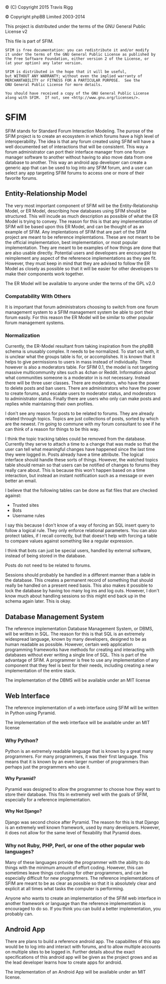 © (C) Copyright 2015 Travis Rigg

© Copyright phpBB Limited 2003-2014

This project is distributed under the terms of the GNU General Public License v2

This file is part of SFIM.

    SFIM is free documentation: you can redistribute it and/or modify
    it under the terms of the GNU General Public License as published by
    the Free Software Foundation, either version 2 of the License, or
    (at your option) any later version.

    SFIM is distributed in the hope that it will be useful,
    but WITHOUT ANY WARRANTY; without even the implied warranty of
    MERCHANTABILITY or FITNESS FOR A PARTICULAR PURPOSE.  See the
    GNU General Public License for more details.

    You should have received a copy of the GNU General Public License
    along with SFIM.  If not, see <http://www.gnu.org/licenses/>.

# SFIM
SFIM stands for Standard Forum Interaction Modeling. The purose of the SFIM
project is to create an ecosystem in which forums have a high level of
interoperability. The idea is that any forum created using SFIM will have a well
documented set of interactions that will be consistent. This way a forum
administrator can port their interface manager from one forum manager software
to another without having to also move data from one database to another. This
way an android app developer can create a generic app that can be used to log
into any SFIM forum, and a user can select any app targeting SFIM forums to
access one or more of their favorite forums.

## Entity-Relationship Model
The very most important component of SFIM will be the Entity-Relationship
Model, or ER Model, describing how databases using SFIM should be
structured. This will incude as much description as possible of what the ER
Model is trying to convey. The reason for this is that any implementation of
SFIM will be based upon this ER Model, and can be thought of as an example of
SFIM. Any implentations of SFIM that are part of the SFIM project are meant to
be reference implemtations. These are not meant to be the official
implementation, best implementation, or most popular implementation. They are
meant to be examples of how things are done that are also usable directly.
Potential users and developers are encouraged to reimplement any aspect of the
referenece implementations as they see fit. However, they must keep in mind that
they are advised to follow the ER Model as closely as possible so that it will
be easier for other developers to make their components work together.

The ER Model will be available to anyone under the terms of the GPL v2.0

### Compatability With Others
It is important that forum administrators choosing to switch from one forum
management system to a SFIM management system be able to port their forum
easily. For this reason the ER Model will be similar to other popular forum
management systems.

### Normalization
Currently, the ER-Model resultant from taking inspiration from the phpBB schema
is unusably complex. It needs to be normalized. To start out with, it is unclear
what the groups table is for, or accomplishes. It is known that it helps to give
permissions to users in mass instead of individually. There however is also a
moderators table. For SFIM 0.1, the model is not targeting massive
multicommunity sites such as 4chan or Reddit. Information about what communities
someone is a moderator in is not necessary. Instead there will be three user
classes. There are moderators, who have the power to delete posts and ban users.
There are administrators who have the power to create forums, and escalate users
to moderator status, and moderators to administrator status. Finally there are
users who only can make posts and replies while maintaining their own profiles.

I don't see any reason for posts to be related to forums. They are already
related through topics. Topics are just collections of posts, sorted by which
are the newest. I'm going to commune with my forum consultant to see if he can
think of a reason for things to be this way.

I think the topic tracking tables could be removed from the database. Currently
they serve to attach a time to a change that was made so that the user can tell
what meaningful changes have happened since the last time they were logged in.
Posts already have a time attribute. The logical interface should handle these
sorts of things. However, the watched topics table should remain so that users
can be notified of changes to forums they really care about. This is because
this won't happen based on a time interaction, but instead an instant
notification such as a message or even better an email.

I believe that the following tables can be done as flat files that are checked
against:
* Trusted sites
* Bots
* Username rules

I say this because I don't know of a way of forcing an SQL insert query to
follow a logical rule. They only enforce relational parameters. You can also
protect tables, if I recall correctly, but that doesn't help with forcing a
table to compare values against something like a regular expression.

I think that bots can just be special users, handled by external software,
instead of being stored in the database.

Posts do not need to be related to forums.

Sessions should probably be handled in a different manner than a table in the
database. This creates a permanent record of something that should really be
handled on a present need basis. This also makes it possible to lock the
database by having too many log ins and log outs. However, I don't know much
about handling sessions so this might end back up in the schema again later.
This is okay.

## Database Management System
The reference implementation Database Management System, or DBMS, will be
written in SQL. The reason for this is that SQL is an extremely widespread
language, known by many developers, designed to be as human readable as
possible. However, certain web application programming frameworks have methods
for creating and interacting with databases without ever writing a single line
of SQL. This is part of the advantage of SFIM. A programmer is free to use any
implementation of any component that they feel is best for their needs,
including creating a new implementation of the entire stack.

The implementation of the DBMS will be available under an MIT license

## Web Interface
The reference implementation of a web interface using SFIM will be written in
Python using Pyramid.

The implementation of the web interface will be available under an MIT license

### Why Python?
Python is an extremely readable language that is known by a great many
programmers. For many programmers, it was their first language. This means that
it is known by an even larger number of programmers than perhaps just the
programmers who use it.

#### Why Pyramid?
Pyramid was designed to allow the programmer to choose how they want to store
their database. This fits in extremely well with the goals of SFIM, especially
for a reference implementation.

#### Why Not Django?
Django was second choice after Pyramid. The reason for this is that Django is an
extremely well known framework, used by many developers. However, it does not
allow for the same level of flexability that Pyramid does.

### Why not Ruby, PHP, Perl, or one of the other popular web languages?
Many of these languages provide the programmer with the ability to do things
with the minimum amount of effort coding. However, this can sometimes leave
things confusing for other programmers, and can be especially difficult for
new programmers. The reference implementations of SFIM are meant to be as clear
as possible so that it is absolutely clear and explicit at all times what tasks
the computer is performing.

Anyone who wants to create an implementation of the SFIM web interface in
another framework or language than the reference implementation is encouraged to
do so. If you think you can build a better implementation, you probably can.

## Android App
There are plans to build a reference android app. The capabilites of this app
would be to log into and interact with forums, and to allow multiple accounts on
multiple sites to be logged in. Further details about the exact specifications
of this android app will be given as the project grows and as the lead developer
learns how to create apps for android.

The implementation of an Android App will be available under an MIT license.
